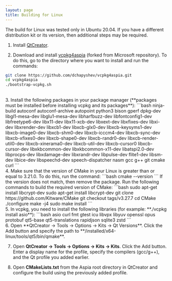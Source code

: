 ```yaml
---
layout: page
title: Building for Linux
---
```


The build for Linux was tested only in Ubuntu 20.04. If you have a different distribution kit or its version, then additional steps may be required.
1. Install [QtCreator](https://download.qt.io/official_releases/online_installers/).

2. Download and install [vcpkg4aspia](https://github.com/dchapyshev/vcpkg4aspia) (forked from Microsoft repository). To do this, go to the directory where you want to install and run the commands:
```bash
git clone https://github.com/dchapyshev/vcpkg4aspia.git
cd vcpkg4aspia
./bootstrap-vcpkg.sh
```
<br/>
3. Install the following packages in your package manager (**packages must be installed before installing vcpkg and its packages**):
```bash
ninja-build
autoconf
autoconf-archive
autopoint
python3
bison
gperf
dpkg-dev
libgl1-mesa-dev
libglu1-mesa-dev
libharfbuzz-dev
libfontconfig1-dev
libfreetype6-dev
libx11-dev
libx11-xcb-dev
libxext-dev
libxfixes-dev
libxi-dev
libxrender-dev
libxcb1-dev
libxcb-glx0-dev
libxcb-keysyms1-dev
libxcb-image0-dev
libxcb-shm0-dev
libxcb-icccm4-dev
libxcb-sync-dev
libxcb-xfixes0-dev
libxcb-shape0-dev
libxcb-randr0-dev
libxcb-render-util0-dev
libxcb-xinerama0-dev
libxcb-util-dev
libxcb-cursor0
libxcb-cursor-dev
libxkbcommon-dev
libxkbcommon-x11-dev
libatspi2.0-dev
libprocps-dev
libxdamage-dev
libxrandr-dev
libpulse-dev
flite1-dev
libsm-dev
libice-dev
libspeechd-dev
speech-dispatcher
nasm
gcc
g++
git
cmake
curl
```
<br/>
4. Make sure that the version of CMake in your Linux is greater than or equal to 3.21.0. To do this, run the command:
```bash
cmake --version
```
If the version does not match, then remove the package. Run the following commands to build the required version of CMake:
```bash
sudo apt-get install libcrypt-dev
sudo apt-get install libcrypt-dev
git clone https://github.com/Kitware/CMake
git checkout tags/v3.27.7
cd CMake
./configure
make -j4
sudo make install
```
<br/>
5. In vcpkg, you need to install the following libraries (for example: **./vcpkg install asio**):
```bash
asio
curl
fmt
gtest
icu
libvpx
libyuv
openssl
opus
protobuf
qt5-base
qt5-translations
rapidjson
sqlite3
zstd
```
<br/>
6. Open **QtCreator -> Tools -> Options -> Kits -> Qt Versions**. Click the Add button and specify the path to **<vcpkg_path>/installed/x64-linux/tools/qt5/bin/qmake**.

7. Open **QtCreator -> Tools -> Options -> Kits -> Kits**. Click the Add button. Enter a display name for the profile, specify the compilers (gcc/g++), and the Qt profile you added earlier.

8. Open **CMakeLists.txt** from the Aspia root directory in QtCreator and configure the build using the previously added profile.
